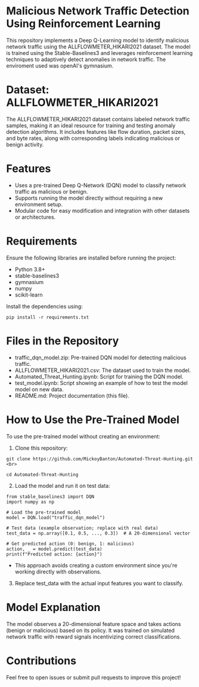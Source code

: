 # Malicious Network Traffic Detection Using Reinforcement Learning

This repository implements a Deep Q-Learning model to identify malicious network traffic using the ALLFLOWMETER_HIKARI2021 dataset. The model is trained using the Stable-Baselines3 and leverages reinforcement learning techniques to adaptively detect anomalies in network traffic. The enviroment used was openAI's gymnasium.

# Dataset: ALLFLOWMETER_HIKARI2021

The ALLFLOWMETER_HIKARI2021 dataset contains labeled network traffic samples, making it an ideal resource for training and testing anomaly detection algorithms. It includes features like flow duration, packet sizes, and byte rates, along with corresponding labels indicating malicious or benign activity.  

# Features

- Uses a pre-trained Deep Q-Network (DQN) model to classify network traffic as malicious or benign.
- Supports running the model directly without requiring a new environment setup.
- Modular code for easy modification and integration with other datasets or architectures.

# Requirements
Ensure the following libraries are installed before running the project:

- Python 3.8+
- stable-baselines3
- gymnasium
- numpy
- scikit-learn

Install the dependencies using:
```
pip install -r requirements.txt
```

# Files in the Repository
- traffic_dqn_model.zip: Pre-trained DQN model for detecting malicious traffic.
- ALLFLOWMETER_HIKARI2021.csv: The dataset used to train the model.
- Automated_Threat_Hunting.ipynb: Script for training the DQN model.
- test_model.ipynb: Script showing an example of how to test the model model on new data.
- README.md: Project documentation (this file).

# How to Use the Pre-Trained Model
To use the pre-trained model without creating an environment:

1. Clone this repository:
```
git clone https://github.com/MickoyBanton/Automated-Threat-Hunting.git <br>
```
```
cd Automated-Threat-Hunting
```

2. Load the model and run it on test data:

```
from stable_baselines3 import DQN
import numpy as np

# Load the pre-trained model
model = DQN.load("traffic_dqn_model")

# Test data (example observation; replace with real data)
test_data = np.array([0.1, 0.5, ..., 0.3])  # A 20-dimensional vector

# Get predicted action (0: benign, 1: malicious)
action, _ = model.predict(test_data)
print(f"Predicted action: {action}")

```
 - This approach avoids creating a custom environment since you're working directly with observations.  

3. Replace test_data with the actual input features you want to classify.

# Model Explanation
The model observes a 20-dimensional feature space and takes actions (benign or malicious) based on its policy. It was trained on simulated network traffic with reward signals incentivizing correct classifications.

# Contributions
Feel free to open issues or submit pull requests to improve this project!
